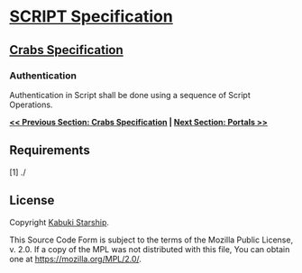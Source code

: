 # [SCRIPT Specification](../)

## [Crabs Specification](./)

### Authentication

Authentication in Script shall be done using a sequence of Script Operations.

**[<< Previous Section: Crabs Specification](./) | [Next Section: Portals >>](./Portals.md)**

## Requirements

[1] ./

## License

Copyright [Kabuki Starship](https://kabukistarship.com).

This Source Code Form is subject to the terms of the Mozilla Public License, v. 2.0. If a copy of the MPL was not distributed with this file, You can obtain one at <https://mozilla.org/MPL/2.0/>.
